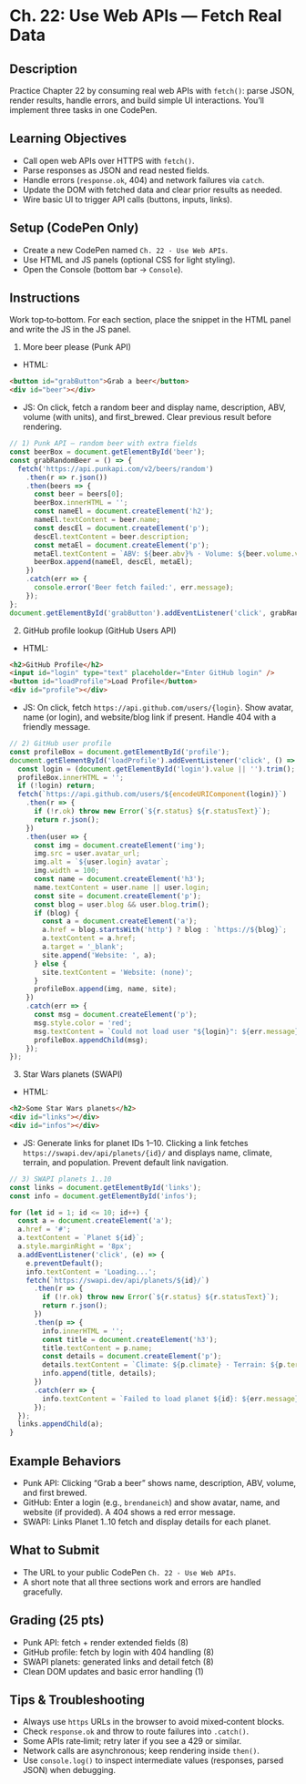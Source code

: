 # Ch. 22: Use Web APIs — Fetch Real Data

## Description

Practice Chapter 22 by consuming real web APIs with `fetch()`: parse JSON, render results, handle errors, and build simple UI interactions. You’ll implement three tasks in one CodePen.

## Learning Objectives

- Call open web APIs over HTTPS with `fetch()`.
- Parse responses as JSON and read nested fields.
- Handle errors (`response.ok`, 404) and network failures via `catch`.
- Update the DOM with fetched data and clear prior results as needed.
- Wire basic UI to trigger API calls (buttons, inputs, links).

## Setup (CodePen Only)

- Create a new CodePen named `Ch. 22 - Use Web APIs`.
- Use HTML and JS panels (optional CSS for light styling).
- Open the Console (bottom bar → `Console`).

## Instructions

Work top‑to‑bottom. For each section, place the snippet in the HTML panel and write the JS in the JS panel.

1) More beer please (Punk API)
- HTML:

```html
<button id="grabButton">Grab a beer</button>
<div id="beer"></div>
```

- JS: On click, fetch a random beer and display name, description, ABV, volume (with units), and first_brewed. Clear previous result before rendering.

```js
// 1) Punk API — random beer with extra fields
const beerBox = document.getElementById('beer');
const grabRandomBeer = () => {
  fetch('https://api.punkapi.com/v2/beers/random')
    .then(r => r.json())
    .then(beers => {
      const beer = beers[0];
      beerBox.innerHTML = '';
      const nameEl = document.createElement('h2');
      nameEl.textContent = beer.name;
      const descEl = document.createElement('p');
      descEl.textContent = beer.description;
      const metaEl = document.createElement('p');
      metaEl.textContent = `ABV: ${beer.abv}% · Volume: ${beer.volume.value} ${beer.volume.unit} · First brewed: ${beer.first_brewed}`;
      beerBox.append(nameEl, descEl, metaEl);
    })
    .catch(err => {
      console.error('Beer fetch failed:', err.message);
    });
};
document.getElementById('grabButton').addEventListener('click', grabRandomBeer);
```

2) GitHub profile lookup (GitHub Users API)
- HTML:

```html
<h2>GitHub Profile</h2>
<input id="login" type="text" placeholder="Enter GitHub login" />
<button id="loadProfile">Load Profile</button>
<div id="profile"></div>
```

- JS: On click, fetch `https://api.github.com/users/{login}`. Show avatar, name (or login), and website/blog link if present. Handle 404 with a friendly message.

```js
// 2) GitHub user profile
const profileBox = document.getElementById('profile');
document.getElementById('loadProfile').addEventListener('click', () => {
  const login = (document.getElementById('login').value || '').trim();
  profileBox.innerHTML = '';
  if (!login) return;
  fetch(`https://api.github.com/users/${encodeURIComponent(login)}`)
    .then(r => {
      if (!r.ok) throw new Error(`${r.status} ${r.statusText}`);
      return r.json();
    })
    .then(user => {
      const img = document.createElement('img');
      img.src = user.avatar_url;
      img.alt = `${user.login} avatar`;
      img.width = 100;
      const name = document.createElement('h3');
      name.textContent = user.name || user.login;
      const site = document.createElement('p');
      const blog = user.blog && user.blog.trim();
      if (blog) {
        const a = document.createElement('a');
        a.href = blog.startsWith('http') ? blog : `https://${blog}`;
        a.textContent = a.href;
        a.target = '_blank';
        site.append('Website: ', a);
      } else {
        site.textContent = 'Website: (none)';
      }
      profileBox.append(img, name, site);
    })
    .catch(err => {
      const msg = document.createElement('p');
      msg.style.color = 'red';
      msg.textContent = `Could not load user "${login}": ${err.message}`;
      profileBox.appendChild(msg);
    });
});
```

3) Star Wars planets (SWAPI)
- HTML:

```html
<h2>Some Star Wars planets</h2>
<div id="links"></div>
<div id="infos"></div>
```

- JS: Generate links for planet IDs 1–10. Clicking a link fetches `https://swapi.dev/api/planets/{id}/` and displays name, climate, terrain, and population. Prevent default link navigation.

```js
// 3) SWAPI planets 1..10
const links = document.getElementById('links');
const info = document.getElementById('infos');

for (let id = 1; id <= 10; id++) {
  const a = document.createElement('a');
  a.href = '#';
  a.textContent = `Planet ${id}`;
  a.style.marginRight = '8px';
  a.addEventListener('click', (e) => {
    e.preventDefault();
    info.textContent = 'Loading...';
    fetch(`https://swapi.dev/api/planets/${id}/`)
      .then(r => {
        if (!r.ok) throw new Error(`${r.status} ${r.statusText}`);
        return r.json();
      })
      .then(p => {
        info.innerHTML = '';
        const title = document.createElement('h3');
        title.textContent = p.name;
        const details = document.createElement('p');
        details.textContent = `Climate: ${p.climate} · Terrain: ${p.terrain} · Population: ${p.population}`;
        info.append(title, details);
      })
      .catch(err => {
        info.textContent = `Failed to load planet ${id}: ${err.message}`;
      });
  });
  links.appendChild(a);
}
```

## Example Behaviors

- Punk API: Clicking “Grab a beer” shows name, description, ABV, volume, and first brewed.
- GitHub: Enter a login (e.g., `brendaneich`) and show avatar, name, and website (if provided). A 404 shows a red error message.
- SWAPI: Links Planet 1..10 fetch and display details for each planet.

## What to Submit

- The URL to your public CodePen `Ch. 22 - Use Web APIs`.
- A short note that all three sections work and errors are handled gracefully.

## Grading (25 pts)

- Punk API: fetch + render extended fields (8)
- GitHub profile: fetch by login with 404 handling (8)
- SWAPI planets: generated links and detail fetch (8)
- Clean DOM updates and basic error handling (1)

## Tips & Troubleshooting

- Always use `https` URLs in the browser to avoid mixed‑content blocks.
- Check `response.ok` and throw to route failures into `.catch()`.
- Some APIs rate‑limit; retry later if you see a 429 or similar.
- Network calls are asynchronous; keep rendering inside `then()`.
- Use `console.log()` to inspect intermediate values (responses, parsed JSON) when debugging.
